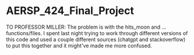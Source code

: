 # AERSP_424_Final_Project
TO PROFESSOR MILLER:
The problem is with the hits_moon and ... functions/files. I spent last night trying to work through different versions of this code and used a couple different sources (chatgpt and stackoverflow) to put this together and it might've made me more confused. 


